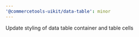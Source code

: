 ```yaml
---
'@commercetools-uikit/data-table': minor
---
```


Update styling of data table container and table cells

